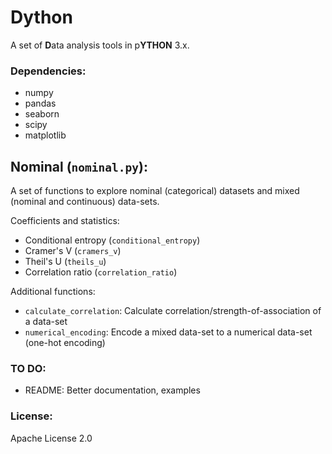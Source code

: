 # Dython
A set of **D**ata analysis tools in p**YTHON** 3.x.

### Dependencies:
* numpy
* pandas
* seaborn
* scipy
* matplotlib

## Nominal (`nominal.py`):
A set of functions to explore nominal (categorical) datasets and
mixed (nominal and continuous) data-sets.

Coefficients and statistics:
* Conditional entropy (`conditional_entropy`)
* Cramer's V (`cramers_v`)
* Theil's U (`theils_u`)
* Correlation ratio (`correlation_ratio`)

Additional functions:
* `calculate_correlation`: Calculate correlation/strength-of-association
of a data-set
* `numerical_encoding`: Encode a mixed data-set to a numerical data-set 
(one-hot encoding)

### TO DO:
* README: Better documentation, examples

### License:
Apache License 2.0
